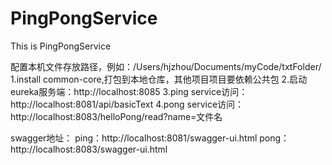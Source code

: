 # PingPongService
This is PingPongService


配置本机文件存放路径，例如：/Users/hjzhou/Documents/myCode/txtFolder/
1.install common-core,打包到本地仓库，其他项目项目要依赖公共包
2.启动eureka服务端：http://localhost:8085
3.ping service访问：http://localhost:8081/api/basicText
4.pong service访问：http://localhost:8083/helloPong/read?name=文件名

swagger地址：
ping：http://localhost:8081/swagger-ui.html
pong：http://localhost:8083/swagger-ui.html